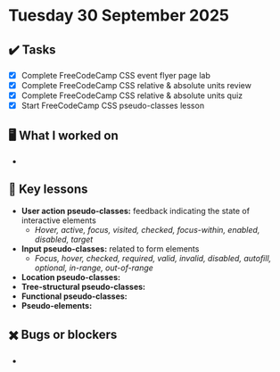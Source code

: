 # Tuesday 30 September 2025

## ✔️ Tasks

- [x] Complete FreeCodeCamp CSS event flyer page lab
- [x] Complete FreeCodeCamp CSS relative & absolute units review
- [x] Complete FreeCodeCamp CSS relative & absolute units quiz
- [x] Start FreeCodeCamp CSS pseudo-classes lesson

## 🖥️ What I worked on

- 

## 📓 Key lessons

- **User action pseudo-classes:** feedback indicating the state of interactive elements
  - _Hover, active, focus, visited, checked, focus-within, enabled, disabled, target_
- **Input pseudo-classes:** related to form elements
  - _Focus, hover, checked, required, valid, invalid, disabled, autofill, optional, in-range, out-of-range_
- **Location pseudo-classes:** 
- **Tree-structural pseudo-classes:** 
- **Functional pseudo-classes:** 
- **Pseudo-elements:** 

## ✖️ Bugs or blockers

- 

